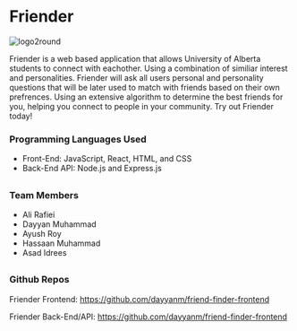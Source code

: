 # Friender
![logo2round](https://user-images.githubusercontent.com/62722912/189498677-eaa2ec85-c697-412d-b39b-64a5f56e1dca.png)

Friender is a web based application that allows University of Alberta students to connect with eachother. Using a combination of similiar interest and personalities. Friender will ask all users personal and personality questions that will be later used to match with friends based on their own prefrences. Using an extensive algorithm to determine the best friends for you, helping you connect to people in your community. Try out Friender today!

### Programming Languages Used
- Front-End: JavaScript, React, HTML, and CSS
- Back-End API: Node.js and Express.js

##
### Team Members

- Ali Rafiei
- Dayyan Muhammad
- Ayush Roy
- Hassaan Muhammad
- Asad Idrees

##
### Github Repos
Friender Frontend: https://github.com/dayyanm/friend-finder-frontend

Friender Back-End/API: https://github.com/dayyanm/friend-finder-frontend
